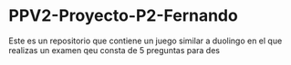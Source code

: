 # PPV2-Proyecto-P2-Fernando
Este es un repositorio que contiene un juego similar a duolingo en el que realizas un examen qeu consta de 5 preguntas
para des
